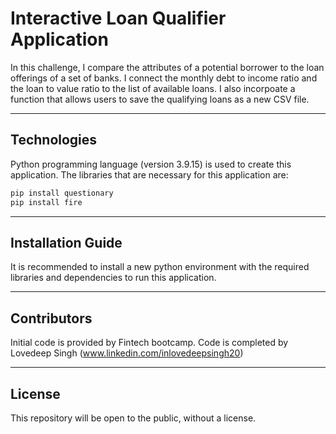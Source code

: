 # Interactive Loan Qualifier Application

In this challenge, I compare the attributes of a potential borrower to the loan offerings of a set of banks. I connect the monthly debt to income ratio and the loan to value ratio to the list of available loans. I also incorpoate a function that allows users to save the qualifying loans as a new CSV file. 

---

## Technologies

Python programming language (version 3.9.15) is used to create this application. The libraries that are necessary for this application are:

```python
pip install questionary
pip install fire
```

---

## Installation Guide

It is recommended to install a new python environment with the required libraries and dependencies to run this application.

---

## Contributors

Initial code is provided by Fintech bootcamp. Code is completed by Lovedeep Singh (www.linkedin.com/inlovedeepsingh20)

---

## License

This repository will be open to the public, without a license. 